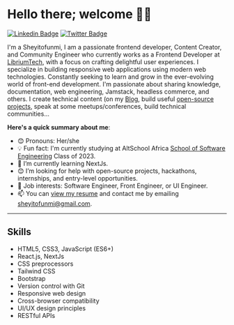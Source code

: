# Hello there; welcome 👋🏾

[![Linkedin Badge](https://img.shields.io/badge/-sheyitofunmi-blue?style=for-the-badge&logo=Linkedin&logoColor=white&link=https://www.linkedin.com/in/ajewole-j-oluwaseyi-71b726235/)](https://www.linkedin.com/in/ajewole-j-oluwaseyi-71b726235/) [![Twitter Badge](https://img.shields.io/badge/-@sheyitofunmi-1ca0f1?style=for-the-badge&logo=twitter&logoColor=white&link=https://twitter.com/sheyitofunmi)](https://twitter.com/sheyitofunmi)

I'm a Sheyitofunmi, I am a passionate frontend developer, Content Creator, and Community Engineer who currently works as a Frontend Developer at [LibriumTech](https://www.libriumtech.com/), with a focus on crafting delightful user experiences. I specialize in building responsive web applications using modern web technologies. Constantly seeking to learn and grow in the ever-evolving world of front-end development.  I'm passionate about sharing knowledge, documentation, web engineering, Jamstack, headless commerce, and others. I create technical content (on my [Blog](https://medium.com/@sheyitofunmi22), build useful [open-source projects](https://github.com/AritDeveloperCircle/findyourpeople), speak at some meetups/conferences, build technical communities...

**Here's a quick summary about me**:

- 😊 Pronouns: Her/she
- 💡 Fun fact: I'm currently studying at AltSchool Africa [School of Software Engineering](https://altschoolafrica.com/schools/engineering) Class of 2023.
- 🌱 I’m currently learning NextJs.
- 😊 I’m looking for help with open-source projects, hackathons, internships, and entry-level opportunities.
- 💼 Job interests: Software Engineer, Front Engineer, or UI Engineer.
- 📫 You can [view my resume](https://flowcv.com/resume/uw2p8logp7) and contact me by emailing sheyitofunmi@gmail.com.

---

 ## Skills

- HTML5, CSS3, JavaScript (ES6+)
- React.js, NextJs
- CSS preprocessors
- Tailwind CSS
- Bootstrap
- Version control with Git
- Responsive web design
- Cross-browser compatibility
- UI/UX design principles
- RESTful APIs

